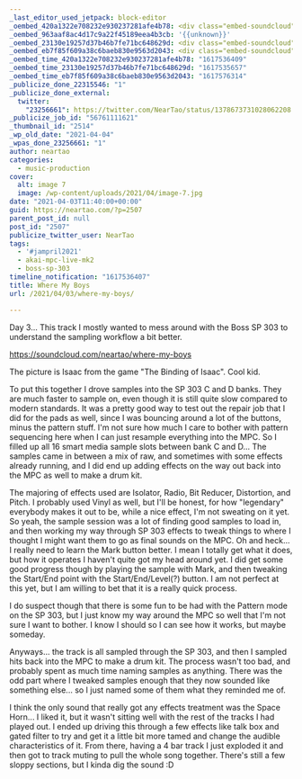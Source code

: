 ```yaml
---
_last_editor_used_jetpack: block-editor
_oembed_420a1322e708232e930237281afe4b78: <div class="embed-soundcloud"><iframe title="Where My Boys by NearTao" width="500" height="400" scrolling="no" frameborder="no" src="https://w.soundcloud.com/player/?visual=true&url=https%3A%2F%2Fapi.soundcloud.com%2Ftracks%2F1021593961&show_artwork=true&maxwidth=500&maxheight=750&dnt=1"></iframe></div>
_oembed_963aaf8ac4d17c9a22f45189eea4b3cb: '{{unknown}}'
_oembed_23130e19257d37b46b7fe71bc648629d: <div class="embed-soundcloud"><iframe title="Where My Boys by NearTao" width="750" height="400" scrolling="no" frameborder="no" src="https://w.soundcloud.com/player/?visual=true&url=https%3A%2F%2Fapi.soundcloud.com%2Ftracks%2F1021593961&show_artwork=true&maxwidth=750&maxheight=1000&dnt=1"></iframe></div>
_oembed_eb7f85f609a38c6baeb830e9563d2043: <div class="embed-soundcloud"><iframe title="Breathing In by NearTao" width="500" height="400" scrolling="no" frameborder="no" src="https://w.soundcloud.com/player/?visual=true&url=https%3A%2F%2Fapi.soundcloud.com%2Ftracks%2F1022320678&show_artwork=true&maxwidth=500&maxheight=750&dnt=1"></iframe></div>
_oembed_time_420a1322e708232e930237281afe4b78: "1617536409"
_oembed_time_23130e19257d37b46b7fe71bc648629d: "1617535657"
_oembed_time_eb7f85f609a38c6baeb830e9563d2043: "1617576314"
_publicize_done_22315546: "1"
_publicize_done_external:
  twitter:
    "23256661": https://twitter.com/NearTao/status/1378673731028062208
_publicize_job_id: "56761111621"
_thumbnail_id: "2514"
_wp_old_date: "2021-04-04"
_wpas_done_23256661: "1"
author: neartao
categories:
  - music-production
cover:
  alt: image 7
  image: /wp-content/uploads/2021/04/image-7.jpg
date: "2021-04-03T11:40:00+00:00"
guid: https://neartao.com/?p=2507
parent_post_id: null
post_id: "2507"
publicize_twitter_user: NearTao
tags:
  - '#jampril2021'
  - akai-mpc-live-mk2
  - boss-sp-303
timeline_notification: "1617536407"
title: Where My Boys
url: /2021/04/03/where-my-boys/

---
```

Day 3... This track I mostly wanted to mess around with the Boss SP 303 to understand the sampling workflow a bit better.

https://soundcloud.com/neartao/where-my-boys

The picture is Isaac from the game "The Binding of Isaac". Cool kid.

To put this together I drove samples into the SP 303 C and D banks. They are much faster to sample on, even though it is still quite slow compared to modern standards. It was a pretty good way to test out the repair job that I did for the pads as well, since I was bouncing around a lot of the buttons, minus the pattern stuff. I'm not sure how much I care to bother with pattern sequencing here when I can just resample everything into the MPC. So I filled up all 16 smart media sample slots between bank C and D... The samples came in between a mix of raw, and sometimes with some effects already running, and I did end up adding effects on the way out back into the MPC as well to make a drum kit.

The majoring of effects used are Isolator, Radio, Bit Reducer, Distortion, and Pitch. I probably used Vinyl as well, but I'll be honest, for how "legendary" everybody makes it out to be, while a nice effect, I'm not sweating on it yet. So yeah, the sample session was a lot of finding good samples to load in, and then working my way through SP 303 effects to tweak things to where I thought I might want them to go as final sounds on the MPC. Oh and heck... I really need to learn the Mark button better. I mean I totally get what it does, but how it operates I haven't quite got my head around yet. I did get some good progress though by playing the sample with Mark, and then tweaking the Start/End point with the Start/End/Level(?) button. I am not perfect at this yet, but I am willing to bet that it is a really quick process.

I do suspect though that there is some fun to be had with the Pattern mode on the SP 303, but I just know my way around the MPC so well that I'm not sure I want to bother. I know I should so I can see how it works, but maybe someday.

Anyways... the track is all sampled through the SP 303, and then I sampled hits back into the MPC to make a drum kit. The process wasn't too bad, and probably spent as much time naming samples as anything. There was the odd part where I tweaked samples enough that they now sounded like something else... so I just named some of them what they reminded me of.

I think the only sound that really got any effects treatment was the Space Horn... I liked it, but it wasn't sitting well with the rest of the tracks I had played out. I ended up driving this through a few effects like talk box and gated filter to try and get it a little bit more tamed and change the audible characteristics of it. From there, having a 4 bar track I just exploded it and then got to track muting to pull the whole song together. There's still a few sloppy sections, but I kinda dig the sound :D

